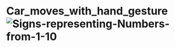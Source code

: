 # Car_moves_with_hand_gesture![Signs-representing-Numbers-from-1-10](https://github.com/Shuvo018/Car_moves_with_hand_gesture-by-Serial_communication-/assets/80082187/04f09ced-eb7f-4f39-b6c5-dec5d759b1e2)
